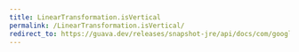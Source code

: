 ```yaml
---
title: LinearTransformation.isVertical
permalink: /LinearTransformation.isVertical/
redirect_to: https://guava.dev/releases/snapshot-jre/api/docs/com/google/common/math/LinearTransformation.html#isVertical--
---
```

